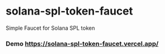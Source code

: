 # solana-spl-token-faucet
Simple Faucet for Solana SPL token

### Demo <a href="https://solana-spl-token-faucet.vercel.app/" target="_blank">https://solana-spl-token-faucet.vercel.app/</a>
